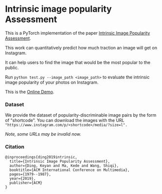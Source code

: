 # Intrinsic image popularity Assessment

This is a PyTorch implementation of the paper [Intrinsic Image Popularity Assessment](https://arxiv.org/abs/1907.01985).

This work can quantitatively predict how much traction an image will get on Instagram. 

It can help users to find the image that would be the most popular to the public.

Run ```python test.py --image_path <image_path>``` to evaluate the intrinsic image popularity of your photos on Instagram. 

This is the [Online Demo](https://iipa.keyan.work).

### Dataset
We provide the dataset of popularity-discriminable image pairs by the form of "shortcode". You can download the images with the URL ```"https://www.instagram.com/p/<shortcode>/media/?size=l".``` 

*Note, some URLs may be invalid now.*

### Citation
```
@inproceedings{ding2019intrinsic,
  title={Intrinsic Image Popularity Assessment},
  author={Ding, Keyan and Ma, Kede and Wang, Shiqi},
  booktitle={ACM International Conference on Multimedia},
  pages={1979--1987},
  year={2019},
  publisher={ACM}
}
```
